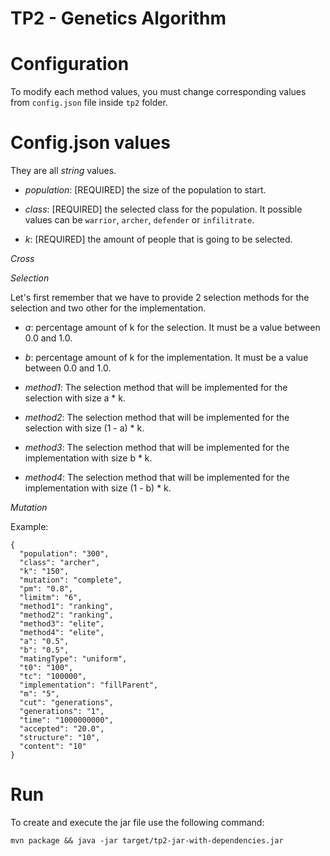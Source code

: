 # TP2 - Genetics Algorithm

# Configuration

To modify each method values, you must change corresponding values from `config.json` file inside `tp2` folder.

# Config.json values

They are all *string* values.

- *population*: [REQUIRED] the size of the population to start.

- *class*: [REQUIRED] the selected class for the population. It possible values can be `warrior`, `archer`, `defender` or `infilitrate`.

- *k*: [REQUIRED] the amount of people that is going to be selected.

*Cross*


*Selection*

Let's first remember that we have to provide 2 selection methods for the selection and two other for the implementation.

- *a*: percentage amount of k for the selection. It must be a value between 0.0 and 1.0.

- *b*: percentage amount of k for the implementation. It must be a value between 0.0 and 1.0.

- *method1*: The selection method that will be implemented for the selection with size a * k.

- *method2*: The selection method that will be implemented for the selection with size (1 - a) * k.

- *method3*: The selection method that will be implemented for the implementation with size b * k.

- *method4*: The selection method that will be implemented for the implementation with size (1 - b) * k.

*Mutation*


Example: 

```
{
  "population": "300",
  "class": "archer",
  "k": "150",
  "mutation": "complete",
  "pm": "0.8",
  "limitm": "6",
  "method1": "ranking",
  "method2": "ranking",
  "method3": "elite",
  "method4": "elite",
  "a": "0.5",
  "b": "0.5",
  "matingType": "uniform",
  "t0": "100",
  "tc": "100000",
  "implementation": "fillParent",
  "m": "5",
  "cut": "generations",
  "generations": "1",
  "time": "1000000000",
  "accepted": "20.0",
  "structure": "10",
  "content": "10"
}
``` 

# Run

To create and execute the jar file use the following command:

```
mvn package && java -jar target/tp2-jar-with-dependencies.jar
```
